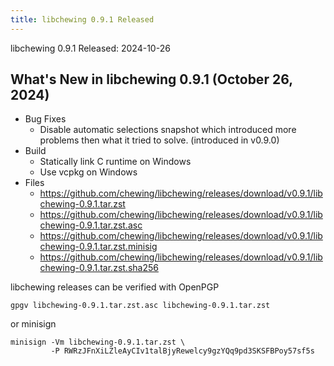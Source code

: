 ```yaml
---
title: libchewing 0.9.1 Released
---
```

libchewing 0.9.1 Released: 2024-10-26

What's New in libchewing 0.9.1 (October 26, 2024)
---------------------------------------------------------

* Bug Fixes
  - Disable automatic selections snapshot which introduced more problems then
    what it tried to solve. (introduced in v0.9.0)
* Build
  - Statically link C runtime on Windows
  - Use vcpkg on Windows
* Files
  - <https://github.com/chewing/libchewing/releases/download/v0.9.1/libchewing-0.9.1.tar.zst>
  - <https://github.com/chewing/libchewing/releases/download/v0.9.1/libchewing-0.9.1.tar.zst.asc>
  - <https://github.com/chewing/libchewing/releases/download/v0.9.1/libchewing-0.9.1.tar.zst.minisig>
  - <https://github.com/chewing/libchewing/releases/download/v0.9.1/libchewing-0.9.1.tar.zst.sha256>

libchewing releases can be verified with OpenPGP

    gpgv libchewing-0.9.1.tar.zst.asc libchewing-0.9.1.tar.zst

or minisign

    minisign -Vm libchewing-0.9.1.tar.zst \
             -P RWRzJFnXiLZleAyCIv1talBjyRewelcy9gzYQq9pd3SKSFBPoy57sf5s
